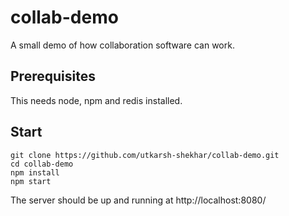 # collab-demo
A small demo of how collaboration software can work. 

## Prerequisites
This needs node, npm and redis installed.

## Start

```
git clone https://github.com/utkarsh-shekhar/collab-demo.git 
cd collab-demo
npm install
npm start
```

The server should be up and running at http://localhost:8080/
